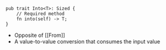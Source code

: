 ```
pub trait Into<T>: Sized {
    // Required method
    fn into(self) -> T;
}
```
- Opposite of [[From]]
- A value-to-value conversion that consumes the input value
